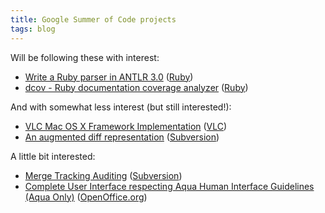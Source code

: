 ```yaml
---
title: Google Summer of Code projects
tags: blog
---
```


Will be following these with interest:

-   [Write a Ruby parser in ANTLR 3.0](http://code.google.com/soc/ruby/appinfo.html?csaid=6D3579294B0D90B3) ([Ruby](http://www.wincent.com/wiki/Ruby))
-   [dcov - Ruby documentation coverage analyzer](http://code.google.com/soc/ruby/appinfo.html?csaid=3545406F1560421E) ([Ruby](http://www.wincent.com/wiki/Ruby))

And with somewhat less interest (but still interested!):

-   [VLC Mac OS X Framework Implementation](http://code.google.com/soc/videolan/appinfo.html?csaid=CDC1B2CCFEC9F3A5) ([VLC](http://www.wincent.com/wiki/VLC))
-   [An augmented diff representation](http://code.google.com/soc/svn/appinfo.html?csaid=8F1D2755CF6FA760) ([Subversion](http://www.wincent.com/wiki/Subversion))

A little bit interested:

-   [Merge Tracking Auditing](http://code.google.com/soc/svn/appinfo.html?csaid=87198169BAE9D5A0) ([Subversion](http://www.wincent.com/wiki/Subversion))
-   [Complete User Interface respecting Aqua Human Interface Guidelines (Aqua Only)](http://code.google.com/soc/ooo/appinfo.html?csaid=200F5587BDF98B16) ([OpenOffice.org](http://www.wincent.com/wiki/OpenOffice.org))
